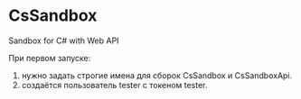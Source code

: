 CsSandbox
=========

Sandbox for C# with Web API

При первом запуске:
  1. нужно задать строгие имена для сборок CsSandbox и CsSandboxApi. 
  2. создаётся пользователь tester с токеном tester. 
